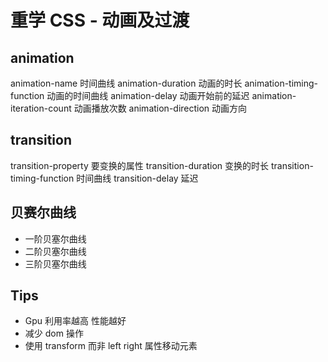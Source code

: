 # 重学 CSS - 动画及过渡

## animation

animation-name 时间曲线 animation-duration 动画的时长 animation-timing-function 动画的时间曲线 animation-delay 动画开始前的延迟 animation-iteration-count 动画播放次数 animation-direction 动画方向

## transition

transition-property 要变换的属性 transition-duration 变换的时长 transition-timing-function 时间曲线 transition-delay 延迟

## 贝赛尔曲线

* 一阶贝塞尔曲线
* 二阶贝塞尔曲线
* 三阶贝塞尔曲线

## Tips

- Gpu 利用率越高 性能越好
- 减少 dom 操作
- 使用 transform 而非 left right 属性移动元素